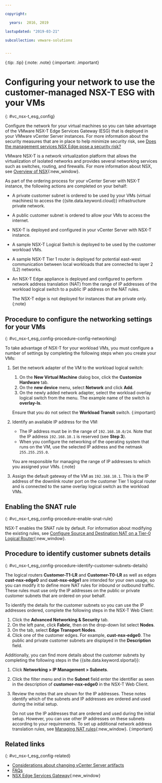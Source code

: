 ```yaml
---

copyright:

  years:  2016, 2019

lastupdated: "2019-03-21"

subcollection: vmware-solutions


---
```


{:tip: .tip}
{:note: .note}
{:important: .important}

# Configuring your network to use the customer-managed NSX-T ESG with your VMs
{: #vc_nsx-t_esg_config}

Configure the network for your virtual machines so you can take advantage of the VMware NSX-T Edge Services Gateway (ESG) that is deployed in your VMware vCenter Server instances. For more information about the security measures that are in place to help minimize security risk, see [Does the management services NSX Edge pose a security risk?](/docs/services/vmwaresolutions/vmonic?topic=vmware-solutions-faq#does-the-management-services-nsx-edge-pose-a-security-risk-)

VMware NSX-T is a network virtualization platform that allows the virtualization of isolated networks and provides several networking
services such as switches, routing, and firewalls. For more information about NSX, see [Overview of NSX](https://pubs.vmware.com/NSX-62/topic/com.vmware.nsx-cross-vcenter-install.doc/GUID-10944155-28FF-46AA-AF56-7357E2F20AF4.html){:new_window}.

As part of the ordering process for your vCenter Server with NSX-T instance, the following actions are completed on your behalf:
* A private customer subnet is ordered to be used by your VMs (virtual machines) to access the {{site.data.keyword.cloud}} infrastructure private network.
* A public customer subnet is ordered to allow your VMs to access the internet.
* NSX-T is deployed and configured in your vCenter Server with NSX-T instance.
* A sample NSX-T Logical Switch is deployed to be used by the customer workload VMs.
* A sample NSX-T Tier 1 router is deployed for potential east-west communication between local workloads that are connected to layer 2 (L2) networks.
* An NSX-T Edge appliance is deployed and configured to perform network address translation (NAT) from the range of IP addresses of the workload logical switch to a public IP address on the NAT rules.

  The NSX-T edge is not deployed for instances that are private only.
  {:note}

## Procedure to configure the networking settings for your VMs
{: #vc_nsx-t_esg_config-procedure-config-networking}

To take advantage of NSX-T for your workload VMs, you must configure a number of settings by completing the following steps when you create your VMs:

1. Set the network adapter of the VM to the workload logical switch:
   1. On the **New Virtual Machine** dialog box, click the **Customize Hardware** tab.
   2. On the **new device** menu, select **Network** and click **Add**.
   3. On the newly added network adapter, select the workload overlay logical switch from the menu. The example name of the switch is **overlay-ls**.

   Ensure that you do not select the **Workload Transit** switch.
   {:important}

2. Identify an available IP address for the VM:
   *  The IP address must be in the range of `192.168.10.0/24`. Note that the IP address `192.168.10.1` is reserved (see **Step 3**).
   *  When you configure the networking of the operating system that runs on the VM, use the selected IP address and the netmask
   `255.255.255.0`.

   You are responsible for managing the range of IP addresses to which you assigned your VMs.
   {:note}

3. Assign the default gateway of the VM as `192.168.10.1`. This is the IP address of the downlink router port on the customer Tier 1 logical router and is connected to the same overlay logical switch as the workload VMs.

## Enabling the SNAT rule
{: #vc_nsx-t_esg_config-procedure-enable-snat-rule}

NSX-T enables the SNAT rule by default. For information about modifying the existing rules, see [Configure Source and Destination NAT on a Tier-0 Logical Router](https://docs.vmware.com/en/VMware-NSX-T-Data-Center/2.4/administration/GUID-45949ACD-9029-4674-B29C-C2EABEB39E1D.html){:new_window}.

## Procedure to identify customer subnets details
{: #vc_nsx-t_esg_config-procedure-identify-customer-subnets-details}

The logical routers **Customer-T1-LR** and **Customer-T0-LR** as well as edges **cust-nsx-edge0** and **cust-nsx-edge1** are intended for your own usage, so you can modify it to define more NAT rules for inbound or outbound traffic. These rules must use only the IP addresses on the public or private customer subnets that are ordered on your behalf.

To identify the details for the customer subnets so you can use the IP addresses ordered, complete the following steps in the NSX-T Web Client:

1. Click the **Advanced Networking & Security** tab.
2. On the left pane, click **Fabric**, then on the drop-down list select **Nodes**.
3. On the tab, select **Edge Transport Nodes**.
4. Click one of the customer edges. For example, **cust-nsx-edge0**. The public and private customer subnets are displayed in the **Description** field.

Additionally, you can find more details about the customer subnets by completing the following steps in the {{site.data.keyword.slportal}}:

1. Click **Networking > IP Management > Subnets**.
2. Click the filter menu and in the **Subnet** field enter the identifier as seen in the description of **customer-nsx-edge0** in the NSX-T Web Client.
3. Review the notes that are shown for the IP addresses. These notes identify which of the subnets and IP addresses are ordered and used during the initial setup.

   Do not use the IP addresses that are ordered and used during the initial setup. However, you can use other IP addresses on these subnets according to your requirements. To set up additional network address translation rules, see [Managing NAT rules](https://pubs.vmware.com/NSX-62/topic/com.vmware.nsx.admin.doc/GUID-5896D8CF-20E0-4691-A9EB-83AFD9D36AFD.html){:new_window}.
   {:important}

## Related links
{: #vc_nsx-t_esg_config-related}

* [Considerations about changing vCenter Server artifacts](/docs/services/vmwaresolutions/vcenter?topic=vmware-solutions-vcenter_chg_impact#vcenter_chg_impact)
* [FAQs](/docs/services/vmwaresolutions/vmonic?topic=vmware-solutions-faq)
* [NSX Edge Services Gateway](https://www.ibm.com/cloud/garage/architectures/implementation/virtualization_nsx){:new_window}
